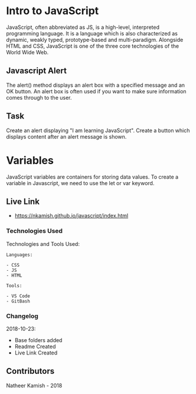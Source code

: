 # Intro to JavaScript

JavaScript, often abbreviated as JS, is a high-level, interpreted programming language. It is a language which is also characterized as dynamic, weakly typed, prototype-based and multi-paradigm. Alongside HTML and CSS, JavaScript is one of the three core technologies of the World Wide Web.

## Javascript Alert

The alert() method displays an alert box with a specified message and an OK button.
An alert box is often used if you want to make sure information comes through to the user.

## Task

Create an alert displaying "I am learning JavaScript". 
Create a button which displays content after an alert message is shown.

# Variables

JavaScript variables are containers for storing data values.
To create a variable in Javascript, we need to use the let or var keyword.

## Live Link
- https://nkamish.github.io/javascript/index.html


### Technologies Used

Technologies and Tools Used:

```
Languages:

- CSS
- JS
- HTML

```
```
Tools:

- VS Code
- GitBash

```

### Changelog

2018-10-23:
- Base folders added
- Readme Created
- Live Link Created

## Contributors

Natheer Kamish - 2018
